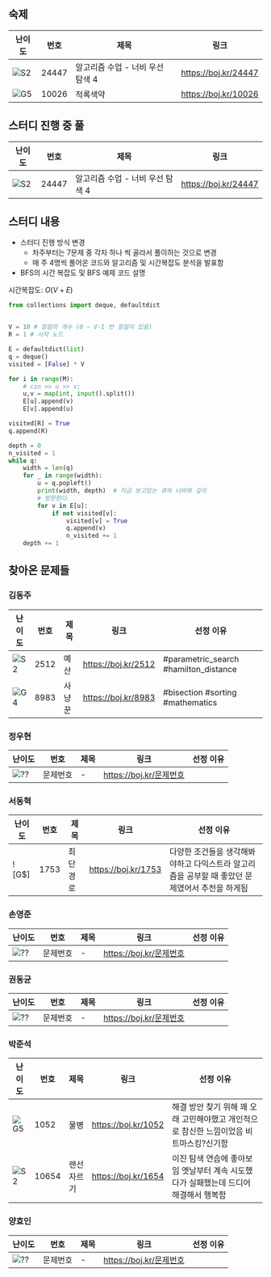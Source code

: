 ## 숙제

| 난이도 | 번호  | 제목                             | 링크                   |
| ------ | ----- | -------------------------------- | ---------------------- |
| ![S2]  | 24447 | 알고리즘 수업 - 너비 우선 탐색 4 | <https://boj.kr/24447> |
| ![G5]  | 10026 | 적록색약                         | <https://boj.kr/10026> |

## 스터디 진행 중 풀

| 난이도 | 번호  | 제목                             | 링크                   |
| ------ | ----- | -------------------------------- | ---------------------- |
| ![S2]  | 24447 | 알고리즘 수업 - 너비 우선 탐색 4 | <https://boj.kr/24447> |

## 스터디 내용

-   스터디 진행 방식 변경
    -   차주부터는 7문제 중 각자 하나 씩 골라서 풀이하는 것으로 변경
    -   매 주 4명씩 풀어온 코드와 알고리즘 및 시간복잡도 분석을 발표함
-   BFS의 시간 복잡도 및 BFS 예제 코드 설명

시간복잡도: $O(V+E)$

```python
from collections import deque, defaultdict


V = 10 # 정점의 개수 (0 ~ V-1 번 정점이 있음)
R = 1 # 시작 노드

E = defaultdict(list)
q = deque()
visited = [False] * V

for i in range(M):
    # cin >> u >> v;
    u,v = map(int, input().split())
    E[u].append(v)
    E[v].append(u)

visited[R] = True
q.append(R)

depth = 0
n_visited = 1
while q:
    width = len(q)
    for _ in range(width):
        u = q.popleft()
        print(width, depth)  # 지금 보고있는 큐의 너비와 깊이
        # 방문한다.
        for v in E[u]:
            if not visited[v]:
                visited[v] = True
                q.append(v)
                n_visited += 1
    depth += 1
```

## 찾아온 문제들

### 김동주

| 난이도 | 번호 | 제목   | 링크                  | 선정 이유                             |
| ------ | ---- | ------ | --------------------- | ------------------------------------- |
| ![S2]  | 2512 | 예산   | <https://boj.kr/2512> | #parametric_search #hamilton_distance |
| ![G4]  | 8983 | 사냥꾼 | <https://boj.kr/8983> | #bisection #sorting #mathematics      |

### 정우현

| 난이도 | 번호     | 제목 | 링크                      | 선정 이유 |
| ------ | -------- | ---- | ------------------------- | --------- |
| ![??]  | 문제번호 | -    | <https://boj.kr/문제번호> |           |

### 서동혁

| 난이도 | 번호     | 제목 | 링크                      | 선정 이유 |
| ------ | -------- | ---- | ------------------------- | --------- |
| ![G$]  | 1753 | 최단경로    | <https://boj.kr/1753> | 다양한 조건들을 생각해봐야하고 다익스트라 알고리즘을 공부할 때 좋았던 문제였어서 추천을 하게됨      |

### 손영준

| 난이도 | 번호     | 제목 | 링크                      | 선정 이유 |
| ------ | -------- | ---- | ------------------------- | --------- |
| ![??]  | 문제번호 | -    | <https://boj.kr/문제번호> |           |

### 권동균

| 난이도 | 번호     | 제목 | 링크                      | 선정 이유 |
| ------ | -------- | ---- | ------------------------- | --------- |
| ![??]  | 문제번호 | -    | <https://boj.kr/문제번호> |           |

### 박준석

| 난이도 | 번호     | 제목 | 링크                      | 선정 이유 |
| ------ | -------- | ---- | ------------------------- | --------- |
| ![G5]  | 1052 | 물병 | <https://boj.kr/1052> |  해결 방안 찾기 위해 꽤 오래 고민해야했고 개인적으로 참신한 느낌이었음 비트마스킹?신기함  |
| ![S2]  | 10654 | 랜선자르기 | <https://boj.kr/1654> |  이진 탐색 연습에 좋아보임 옛날부터 계속 시도했다가 실패했는데 드디어 해결해서 행복함  |

### 양효인

| 난이도 | 번호     | 제목 | 링크                      | 선정 이유 |
| ------ | -------- | ---- | ------------------------- | --------- |
| ![??]  | 문제번호 | -    | <https://boj.kr/문제번호> |           |

<!-- solved.ac 문제 난이도 별 태그 이미지 -->

[P1]: https://d2gd6pc034wcta.cloudfront.net/tier/20.svg
[P2]: https://d2gd6pc034wcta.cloudfront.net/tier/19.svg
[P3]: https://d2gd6pc034wcta.cloudfront.net/tier/18.svg
[P4]: https://d2gd6pc034wcta.cloudfront.net/tier/17.svg
[P5]: https://d2gd6pc034wcta.cloudfront.net/tier/16.svg
[G1]: https://d2gd6pc034wcta.cloudfront.net/tier/15.svg
[G2]: https://d2gd6pc034wcta.cloudfront.net/tier/14.svg
[G3]: https://d2gd6pc034wcta.cloudfront.net/tier/13.svg
[G4]: https://d2gd6pc034wcta.cloudfront.net/tier/12.svg
[G5]: https://d2gd6pc034wcta.cloudfront.net/tier/11.svg
[S1]: https://d2gd6pc034wcta.cloudfront.net/tier/10.svg
[S2]: https://d2gd6pc034wcta.cloudfront.net/tier/9.svg
[S3]: https://d2gd6pc034wcta.cloudfront.net/tier/8.svg
[S4]: https://d2gd6pc034wcta.cloudfront.net/tier/7.svg
[S5]: https://d2gd6pc034wcta.cloudfront.net/tier/6.svg
[??]: https://d2gd6pc034wcta.cloudfront.net/tier/0.svg
